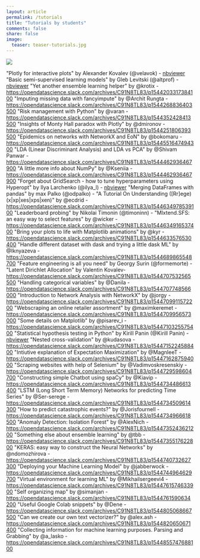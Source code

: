 ```yaml
---
layout: article
permalink: /tutorials
title: "Tutorials by students"
comments: false
share: false
image:
  teaser: teaser-tutorials.jpg
---
```


<img src='../images/teaser-tutorials.jpg'>

"Plotly for interactive plots" by Alexander Kovalev (@velavok) - [nbviewer](https://nbviewer.jupyter.org/github/Yorko/mlcourse.ai/blob/master/jupyter_english/tutorials/plotly_tutorial_for_interactive_plots_sankovalev.ipynb)
"Basic semi-supervised learning models" by Gleb Levitski (@altprof) - [nbviewer](https://nbviewer.jupyter.org/github/Yorko/mlcourse.ai/blob/master/jupyter_english/tutorials/basic_semi-supervised_learning_models_altprof.ipynb)
"Yet another ensemble learning helper" by @krotix - https://opendatascience.slack.com/archives/C91N8TL83/p1544203317384100
"Imputing missing data with fancyimpute" by @Archit Rungta - https://opendatascience.slack.com/archives/C91N8TL83/p1544268836403500
"Risk management with Python" by @varan - https://opendatascience.slack.com/archives/C91N8TL83/p1544352428413500
"Insights of Monty Hall paradox with Plotly" by @dmironov - https://opendatascience.slack.com/archives/C91N8TL83/p1544251806393500
"Epidemics on networks with NetworkX and EoN" by @bokomaru - https://opendatascience.slack.com/archives/C91N8TL83/p1544551647494300
"LDA (Linear Discriminant Analysis) and LDA vs PCA" by @Shivam Panwar - https://opendatascience.slack.com/archives/C91N8TL83/p1544462936467900
"A little more info about NumPy" by @Kseniia - https://opendatascience.slack.com/archives/C91N8TL83/p1544462936467900
"Forget about GridSearch - how to tune hyperparameters using Hyperopt" by Ilya Larchenko (@ilya_l) - [nbviewer](https://nbviewer.jupyter.org/github/Yorko/mlcourse.ai/blob/master/jupyter_english/tutorials/hyperparameters_tunning_ilya_larchenko.ipynb)
"Merging DataFrames with pandas" by max Palko (@odpalko) - [](https://nbviewer.jupyter.org/github/Yorko/mlcourse.ai/blob/master/jupyter_english/tutorials/merging_dataframes_tutorial_max_palko.ipynb)
"A Tutorial On Understanding ([Rr]ege)(x|xp|xes|xps|xen)" by @ecdrid - https://opendatascience.slack.com/archives/C91N8TL83/p1544634978539100
"Leaderboard probing" by Nikolai Timonin (@timoninn) - [](https://nbviewer.jupyter.org/github/Yorko/mlcourse.ai/blob/master/jupyter_english/tutorials/kaggle_leaderboard_probing_nikolai_timonin.ipynb)
"Mlxtend.SFS: an easy way to select features" by @wicker - https://opendatascience.slack.com/archives/C91N8TL83/p1544634916537400
"Bring your plots to life with Matplotlib animations" by @kyr - https://opendatascience.slack.com/archives/C91N8TL83/p1544633576530400
"Handle different dataset with dask and trying a little dask ML" by @Iknyazeva - https://opendatascience.slack.com/archives/C91N8TL83/p1544689865548700
"Feature engineering is all you need" by Georgy Surin (@formemorte) - [](https://nbviewer.jupyter.org/github/Yorko/mlcourse.ai/blob/master/jupyter_english/tutorials/Feature_engineering_is_all_you_need_%20tutorial_Georgy_Surin.ipynb)
"Latent Dirichlet Allocation" by Valentin Kovalev- https://opendatascience.slack.com/archives/C91N8TL83/p1544707532565500
"Handling categorical variables" by @Danila - https://opendatascience.slack.com/archives/C91N8TL83/p1544707748566000
"Introduction to Network Analysis with NetworkX" by @jorgy - https://opendatascience.slack.com/archives/C91N8TL83/p1544709911572200 
"Webscraping an online retailer assortment" by @maximkeremet - https://opendatascience.slack.com/archives/C91N8TL83/p1544709956573000
"Some details on Matplotlib" by @pisarev_i - https://opendatascience.slack.com/archives/C91N8TL83/p1544710325575400
"Statistical hypothesis testing in Python" by Kirill Panin (@Kirill Panin) - [nbviewer](https://nbviewer.jupyter.org/github/Yorko/mlcourse.ai/blob/master/jupyter_english/tutorials/statistical_hypothesis_testing_in_python_panin_kirill.ipynb)
"Nested cross-validation" by @kudasova - https://opendatascience.slack.com/archives/C91N8TL83/p1544715224588400
"Intiutive explanation of Expectation Maximization" by @MagnIeeT - https://opendatascience.slack.com/archives/C91N8TL83/p1544716287594000
"Scraping websites with help of Selenium" by @Vadimvoskresenskiy - https://opendatascience.slack.com/archives/C91N8TL83/p1544729598604700
"Constructing simple Chatbot using spaCy" by @Kiavip - https://opendatascience.slack.com/archives/C91N8TL83/p1544734486613400
"LSTM (Long Short Term Memory) Networks for predicting Time Series" by @Ser-serege - https://opendatascience.slack.com/archives/C91N8TL83/p1544734509614300
"How to predict catastrophic events?" by @Jorisfournell - https://opendatascience.slack.com/archives/C91N8TL83/p1544734966618500
"Anomaly Detection: Isolation Forest" by @AlexNich - https://opendatascience.slack.com/archives/C91N8TL83/p1544735243621200
"Something else about ensemble learning" by @tbb - https://opendatascience.slack.com/archives/C91N8TL83/p1544735517622800
"KERAS: easy way to construct the Neural Networks" by @ndomozhirova - https://opendatascience.slack.com/archives/C91N8TL83/p1544740732627300
"Deploying your Machine Learning Model" by @jabberwock - https://opendatascience.slack.com/archives/C91N8TL83/p1544744964629700
"Virtual environment for learning ML" by @Mikhailsergeevi4 - https://opendatascience.slack.com/archives/C91N8TL83/p1544761574633900
"Self organizing map" by @simanjan - https://opendatascience.slack.com/archives/C91N8TL83/p1544761590634200
"Useful Google Colab snippets" by @Dene - https://opendatascience.slack.com/archives/C91N8TL83/p1544805068667500
"Can we create our own text vectorizer?" by @alex.ash - https://opendatascience.slack.com/archives/C91N8TL83/p1544820650671400
"Collecting information for machine learning purposes. Parsing and Grabbing" by @a_lasko - https://opendatascience.slack.com/archives/C91N8TL83/p1544855747688100
